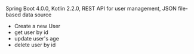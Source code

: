 Spring Boot 4.0.0, Kotlin 2.2.0, REST API for user management, JSON file-based data source

- Create a new User
- get user by id
- update user's age
- delete user by id
